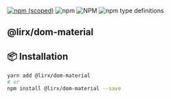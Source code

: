 [![npm (scoped)](https://img.shields.io/npm/v/@lirx/dom-material.svg)](https://www.npmjs.com/package/@lirx/dom-material)
![npm](https://img.shields.io/npm/dm/@lirx/dom-material.svg)
![NPM](https://img.shields.io/npm/l/@lirx/dom-material.svg)
![npm type definitions](https://img.shields.io/npm/types/@lirx/dom-material.svg)

## @lirx/dom-material


## 📦 Installation

```bash
yarn add @lirx/dom-material
# or
npm install @lirx/dom-material --save
```

